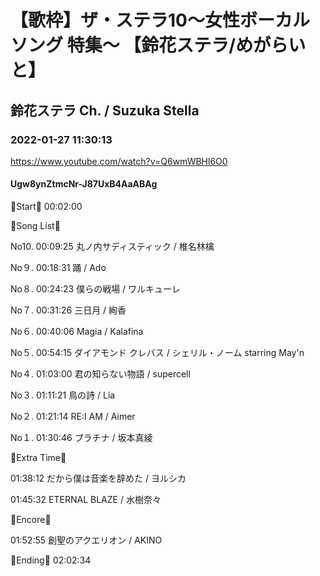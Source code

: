 # 【歌枠】ザ・ステラ10〜女性ボーカルソング 特集〜 【鈴花ステラ/めがらいと】
## 鈴花ステラ Ch. / Suzuka Stella
### 2022-01-27 11:30:13
https://www.youtube.com/watch?v=Q6wmWBHl6O0
#### Ugw8ynZtmcNr-J87UxB4AaABAg
🔔Start🔔 00:02:00



🔔Song List🔔

No10. 00:09:25 丸ノ内サディスティック / 椎名林檎

No９. 00:18:31 踊 / Ado

No８. 00:24:23 僕らの戦場 / ワルキューレ

No７. 00:31:26 三日月 / 絢香

No６. 00:40:06 Magia / Kalafina

No５. 00:54:15 ダイアモンド クレバス / シェリル・ノーム starring May'n

No４. 01:03:00 君の知らない物語 / supercell

No３. 01:11:21 鳥の詩 / Lia

No２. 01:21:14 RE:I AM / Aimer

No１. 01:30:46 プラチナ / 坂本真綾



🔔Extra Time🔔

01:38:12 だから僕は音楽を辞めた / ヨルシカ

01:45:32 ETERNAL BLAZE / 水樹奈々



🔔Encore🔔

01:52:55 創聖のアクエリオン / AKINO



🔔Ending🔔 02:02:34

